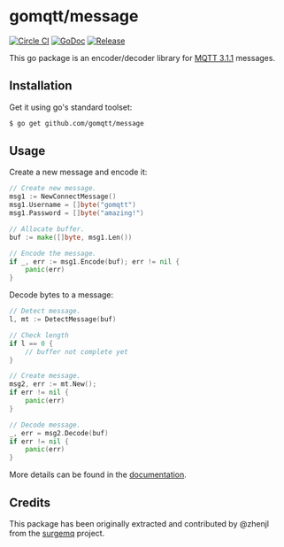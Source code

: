 # gomqtt/message

[![Circle CI](https://img.shields.io/circleci/project/gomqtt/message.svg)](https://circleci.com/gh/gomqtt/message)
[![GoDoc](https://godoc.org/github.com/gomqtt/message?status.svg)](http://godoc.org/github.com/gomqtt/message)
[![Release](https://img.shields.io/github/release/gomqtt/message.svg)](https://github.com/gomqtt/message/releases)

This go package is an encoder/decoder library for [MQTT 3.1.1](http://docs.oasis-open.org/mqtt/mqtt/v3.1.1/) messages.

## Installation

Get it using go's standard toolset:

```bash
$ go get github.com/gomqtt/message
```

## Usage

Create a new message and encode it:

```go
// Create new message.
msg1 := NewConnectMessage()
msg1.Username = []byte("gomqtt")
msg1.Password = []byte("amazing!")

// Allocate buffer.
buf := make([]byte, msg1.Len())

// Encode the message.
if _, err := msg1.Encode(buf); err != nil {
    panic(err)
}
```

Decode bytes to a message:

```go
// Detect message.
l, mt := DetectMessage(buf)

// Check length
if l == 0 {
    // buffer not complete yet
}

// Create message.
msg2, err := mt.New();
if err != nil {
    panic(err)
}

// Decode message.
_, err = msg2.Decode(buf)
if err != nil {
    panic(err)
}
```

More details can be found in the [documentation](http://godoc.org/github.com/gomqtt/message).

## Credits

This package has been originally extracted and contributed by @zhenjl from the
[surgemq](https://github.com/surgemq/surgemq) project.
